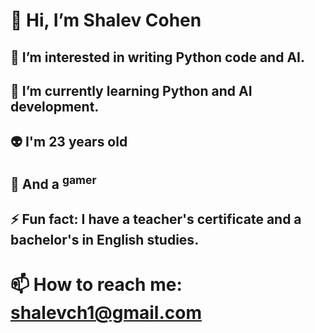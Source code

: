 # 👋 Hi, I’m __**Shalev Cohen**__
## 👀 I’m interested in writing Python code and AI.
## 🌱 I’m currently learning Python and AI development.
## 👽 I'm **23** years old
## 👾 And a 	<sup>gamer</sup>
## ⚡ Fun fact: I have a teacher's certificate and a bachelor's in English studies.
# 📫 How to reach me: shalevch1@gmail.com


<!---
ShalevQN/ShalevQN is a ✨ special ✨ repository because its `README.md` (this file) appears on your GitHub profile.
You can click the Preview link to take a look at your changes.
--->
